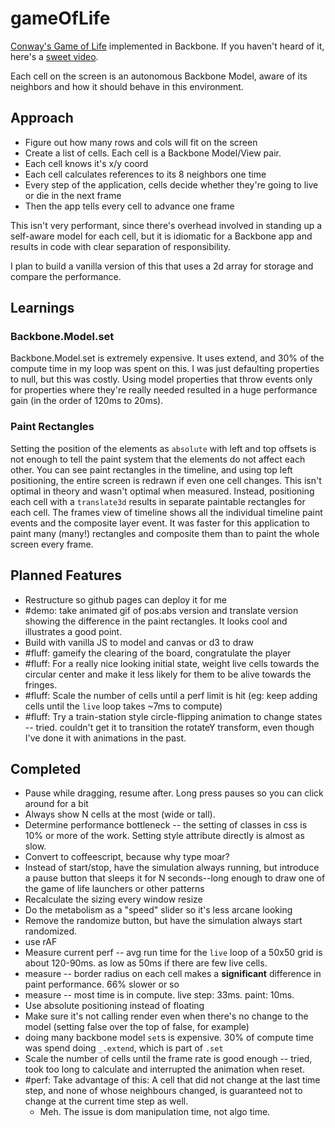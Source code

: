 gameOfLife
==========

[Conway's Game of Life](http://en.wikipedia.org/wiki/Conway_game_of_life) implemented in Backbone. If you haven't heard of it, here's a [sweet video](https://www.youtube.com/watch?v=C2vgICfQawE).

Each cell on the screen is an autonomous Backbone Model, aware of its neighbors and how it should behave in this environment.

## Approach

* Figure out how many rows and cols will fit on the screen
* Create a list of cells. Each cell is a Backbone Model/View pair.
* Each cell knows it's x/y coord
* Each cell calculates references to its 8 neighbors one time
* Every step of the application, cells decide whether they're going to live or die in the next frame
* Then the app tells every cell to advance one frame

This isn't very performant, since there's overhead involved in standing up a self-aware model for each cell,
but it is idiomatic for a Backbone app and results in code with clear separation of responsibility.

I plan to build a vanilla version of this that uses a 2d array for storage and compare the performance.

## Learnings

### Backbone.Model.set

Backbone.Model.set is extremely expensive. It uses extend, and 30% of the compute time in my loop was spent on this. I was just defaulting properties to null, but this was costly.
Using model properties that throw events only for properties where they're really needed resulted in a huge performance gain (in the order of 120ms to 20ms).

### Paint Rectangles

Setting the position of the elements as `absolute` with left and top offsets is not enough to tell the paint system that the elements do not affect each other.
You can see paint rectangles in the timeline, and using top left positioning, the entire screen is redrawn if even one cell changes. This isn't optimal in theory and wasn't optimal when measured.
Instead, positioning each cell with a `translate3d` results in separate paintable rectangles for each cell. The frames view of timeline shows all the individual timeline paint events and the composite layer event.
It was faster for this application to paint many (many!) rectangles and composite them than to paint the whole screen every frame.


## Planned Features

* Restructure so github pages can deploy it for me
* #demo: take animated gif of pos:abs version and translate version showing the difference in the paint rectangles. It looks cool and illustrates a good point.
* Build with vanilla JS to model and canvas or d3 to draw
* #fluff: gameify the clearing of the board, congratulate the player
* #fluff: For a really nice looking initial state, weight live cells towards the circular center and make it less likely for them to be alive towards the fringes.
* #fluff: Scale the number of cells until a perf limit is hit (eg: keep adding cells until the `live` loop takes ~7ms to compute)
* #fluff: Try a train-station style circle-flipping animation to change states -- tried. couldn't get it to transition the rotateY transform, even though I've done it with animations in the past.


## Completed

* Pause while dragging, resume after. Long press pauses so you can click around for a bit
* Always show N cells at the most (wide or tall).
* Determine performance bottleneck -- the setting of classes in css is 10% or more of the work. Setting style attribute directly is almost as slow.
* Convert to coffeescript, because why type moar?
* Instead of start/stop, have the simulation always running, but introduce a pause button that sleeps it for N seconds--long enough to draw one of the game of life launchers or other patterns
* Recalculate the sizing every window resize
* Do the metabolism as a "speed" slider so it's less arcane looking
* Remove the randomize button, but have the simulation always start randomized.
* use rAF
* Measure current perf -- avg run time for the `live` loop of a 50x50 grid is about 120-90ms. as low as 50ms if there are few live cells.
* measure -- border radius on each cell makes a **significant** difference in paint performance. 66% slower or so
* measure -- most time is in compute. live step: 33ms. paint: 10ms.
* Use absolute positioning instead of floating
* Make sure it's not calling render even when there's no change to the model (setting false over the top of false, for example)
* doing many backbone model `set`s is expensive. 30% of compute time was spend doing `_.extend`, which is part of `.set`
* Scale the number of cells until the frame rate is good enough -- tried, took too long to calculate and interrupted the animation when reset.
* #perf: Take advantage of this: A cell that did not change at the last time step, and none of whose neighbours changed, is guaranteed not to change at the current time step as well.
  * Meh. The issue is dom manipulation time, not algo time.